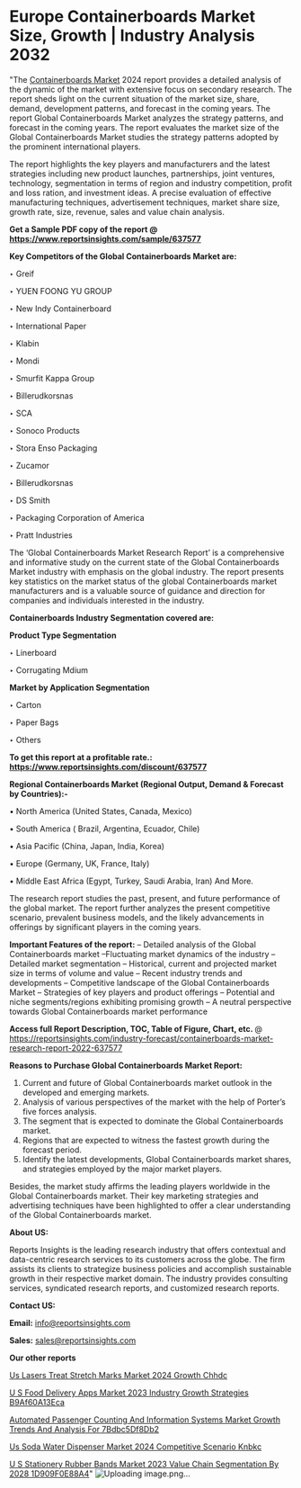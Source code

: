 # Europe Containerboards Market Size, Growth | Industry Analysis 2032

"The <a href=https://www.reportsinsights.com/sample/637577>Containerboards Market</a> 2024 report provides a detailed analysis of the dynamic of the market with extensive focus on secondary research. The report sheds light on the current situation of the market size, share, demand, development patterns, and forecast in the coming years. The report Global Containerboards Market analyzes the strategy patterns, and forecast in the coming years. The report evaluates the market size of the Global Containerboards Market studies the strategy patterns adopted by the prominent international players.

The report highlights the key players and manufacturers and the latest strategies including new product launches, partnerships, joint ventures, technology, segmentation in terms of region and industry competition, profit and loss ration, and investment ideas. A precise evaluation of effective manufacturing techniques, advertisement techniques, market share size, growth rate, size, revenue, sales and value chain analysis.

<strong>Get a Sample PDF copy of the report @ <a href=https://www.reportsinsights.com/sample/637577 style=color:#0000ff;>https://www.reportsinsights.com/sample/637577</a></strong>

<strong>Key Competitors of the Global Containerboards Market are:</strong>

‣ Greif

‣ YUEN FOONG YU GROUP

‣ New Indy Containerboard

‣ International Paper

‣ Klabin

‣ Mondi

‣ Smurfit Kappa Group

‣ Billerudkorsnas

‣ SCA

‣ Sonoco Products

‣ Stora Enso Packaging

‣ Zucamor

‣ Billerudkorsnas

‣ DS Smith

‣ Packaging Corporation of America

‣ Pratt Industries

The ‘Global Containerboards Market Research Report’ is a comprehensive and informative study on the current state of the Global Containerboards Market industry with emphasis on the global industry. The report presents key statistics on the market status of the global Containerboards market manufacturers and is a valuable source of guidance and direction for companies and individuals interested in the industry.

<strong>Containerboards Industry Segmentation covered are:</strong>

<strong>Product Type Segmentation</strong>

‣    Linerboard

‣ Corrugating Mdium

<strong>Market by Application Segmentation</strong>

‣   Carton

‣ Paper Bags

‣ Others

<strong>To get this report at a profitable rate.: <a href=https://www.reportsinsights.com/discount/637577 style=color:#0000ff;>https://www.reportsinsights.com/discount/637577</a></strong>

<strong>Regional Containerboards Market (Regional Output, Demand &amp; Forecast by Countries):-</strong>

• North America (United States, Canada, Mexico)

• South America ( Brazil, Argentina, Ecuador, Chile)

• Asia Pacific (China, Japan, India, Korea)

• Europe (Germany, UK, France, Italy)

• Middle East Africa (Egypt, Turkey, Saudi Arabia, Iran) And More.

The research report studies the past, present, and future performance of the global market. The report further analyzes the present competitive scenario, prevalent business models, and the likely advancements in offerings by significant players in the coming years.

<strong>Important Features of the report:</strong>
– Detailed analysis of the Global Containerboards market
–Fluctuating market dynamics of the industry
–Detailed market segmentation
– Historical, current and projected market size in terms of volume and value
– Recent industry trends and developments
– Competitive landscape of the Global Containerboards Market
– Strategies of key players and product offerings
– Potential and niche segments/regions exhibiting promising growth
– A neutral perspective towards Global Containerboards market performance

<strong>Access full Report Description, TOC, Table of Figure, Chart, etc. </strong>@   <a href=https://reportsinsights.com/industry-forecast/containerboards-market-research-report-2022-637577 style=color:#0000ff;>https://reportsinsights.com/industry-forecast/containerboards-market-research-report-2022-637577</a>

<strong>Reasons to Purchase Global Containerboards Market Report:</strong>
1. Current and future of Global Containerboards market outlook in the developed and emerging markets.
2. Analysis of various perspectives of the market with the help of Porter’s five forces analysis.
3. The segment that is expected to dominate the Global Containerboards market.
4. Regions that are expected to witness the fastest growth during the forecast period.
5. Identify the latest developments, Global Containerboards market shares, and strategies employed by the major market players.

Besides, the market study affirms the leading players worldwide in the Global Containerboards market. Their key marketing strategies and advertising techniques have been highlighted to offer a clear understanding of the Global Containerboards market.

<strong><strong>About US</strong>:</strong>

Reports Insights is the leading research industry that offers contextual and data-centric research services to its customers across the globe. The firm assists its clients to strategize business policies and accomplish sustainable growth in their respective market domain. The industry provides consulting services, syndicated research reports, and customized research reports.

<strong>Contact US:</strong>

<p class=><b>Email:</b> <a href=mailto:info@reportsinsights.com>info@reportsinsights.com</a></p>
<p class=><b>Sales:</b> <a href=mailto:sales@reportsinsights.com>sales@reportsinsights.com</a></p>

<strong>Our other reports</strong>

<a href=https://www.linkedin.com/pulse/us-lasers-treat-stretch-marks-market-2024-growth-chhdc/>Us Lasers Treat Stretch Marks Market 2024 Growth Chhdc</a>

<a href=https://medium.com/@aryawankhede943/u-s-food-delivery-apps-market-2023-industry-growth-strategies-b9af60a13eca>U S Food Delivery Apps Market 2023 Industry Growth Strategies B9Af60A13Eca</a>

<a href=https://medium.com/@anuragakarte041/automated-passenger-counting-and-information-systems-market-growth-trends-and-analysis-for-7bdbc5df8db2>Automated Passenger Counting And Information Systems Market Growth Trends And Analysis For 7Bdbc5Df8Db2</a>

<a href=https://www.linkedin.com/pulse/us-soda-water-dispenser-market-2024-competitive-scenario-knbkc/>Us Soda Water Dispenser Market 2024 Competitive Scenario Knbkc</a>

<a href=https://medium.com/@jagruti.reportsinsights/u-s-stationery-rubber-bands-market-2023-value-chain-segmentation-by-2028-1d909f0e88a4>U S Stationery Rubber Bands Market 2023 Value Chain Segmentation By 2028 1D909F0E88A4</a>"
![Uploading image.png…]()
